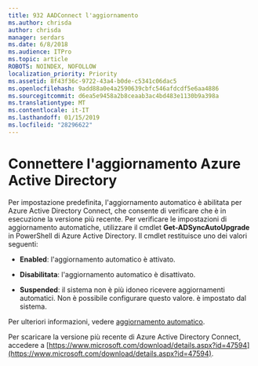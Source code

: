 ```yaml
---
title: 932 AADConnect l'aggiornamento
ms.author: chrisda
author: chrisda
manager: serdars
ms.date: 6/8/2018
ms.audience: ITPro
ms.topic: article
ROBOTS: NOINDEX, NOFOLLOW
localization_priority: Priority
ms.assetid: 8f43f36c-9722-43a4-b0de-c5341c06dac5
ms.openlocfilehash: 9add88a0e4a2590639cbfc546afdcdf5e6aa4886
ms.sourcegitcommit: d6ea5e9458a2b8ceaab3ac4bd483e1130b9a398a
ms.translationtype: MT
ms.contentlocale: it-IT
ms.lasthandoff: 01/15/2019
ms.locfileid: "28296622"
---
```

# <a name="upgrade-azure-ad-connect"></a>Connettere l'aggiornamento Azure Active Directory

Per impostazione predefinita, l'aggiornamento automatico è abilitata per Azure Active Directory Connect, che consente di verificare che è in esecuzione la versione più recente. Per verificare le impostazioni di aggiornamento automatiche, utilizzare il cmdlet **Get-ADSyncAutoUpgrade** in PowerShell di Azure Active Directory. Il cmdlet restituisce uno dei valori seguenti: 
  
- **Enabled**: l'aggiornamento automatico è attivato. 
    
- **Disabilitata**: l'aggiornamento automatico è disattivato. 
    
- **Suspended**: il sistema non è più idoneo ricevere aggiornamenti automatici. Non è possibile configurare questo valore. è impostato dal sistema. 
    
Per ulteriori informazioni, vedere [aggiornamento automatico](https://docs.microsoft.com/azure/active-directory/connect/active-directory-aadconnect-feature-automatic-upgrade).
  
Per scaricare la versione più recente di Azure Active Directory Connect, accedere a [https://www.microsoft.com/download/details.aspx?id=47594](https://www.microsoft.com/download/details.aspx?id=47594).
  

